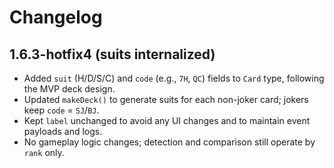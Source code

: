 # Changelog

## 1.6.3-hotfix4 (suits internalized)
- Added `suit` (H/D/S/C) and `code` (e.g., `7H`, `QC`) fields to `Card` type, following the MVP deck design.
- Updated `makeDeck()` to generate suits for each non-joker card; jokers keep `code` = `SJ`/`BJ`.
- Kept `label` unchanged to avoid any UI changes and to maintain event payloads and logs.
- No gameplay logic changes; detection and comparison still operate by `rank` only.